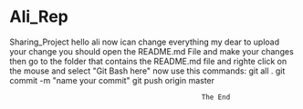 # Ali_Rep
Sharing_Project
hello ali
now ican change everything my dear 
to upload your change you should open the README.md File and make your changes
then go to the folder that contains the README.md file and righte click on the mouse and select "Git Bash here"
now use this commands:
git all .
git commit -m "name your commit"
git push origin master



                                                   The End
 
